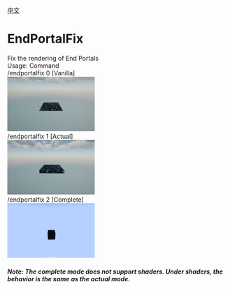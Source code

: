 [中文](README_ZH.md)
# EndPortalFix
Fix the rendering of End Portals<br>
Usage: Command<br>
/endportalfix 0 [Vanilla]<br>
<img src=".github/img/1.png" alt="0" width="200" /><br>
/endportalfix 1 [Actual]<br>
<img src=".github/img/2.png" alt="1" width="200" /><br>
/endportalfix 2 [Complete]<br>
<img src=".github/img/3.png" alt="2" width="200" /><br>
<h5>Note: The complete mode does not support shaders. Under shaders, the behavior is the same as the actual mode.
</h5>
